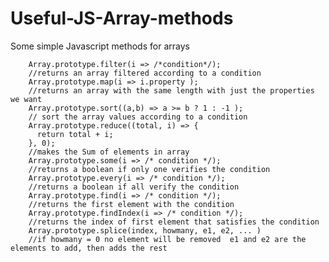 # Useful-JS-Array-methods
Some simple Javascript methods for arrays

		Array.prototype.filter(i => /*condition*/); 
		//returns an array filtered according to a condition
		Array.prototype.map(i => i.property ); 
		//returns an array with the same length with just the properties we want
		Array.prototype.sort((a,b) => a >= b ? 1 : -1 ); 
		// sort the array values according to a condition
		Array.prototype.reduce((total, i) => { 
		  return total + i;
		}, 0);
		//makes the Sum of elements in array
		Array.prototype.some(i => /* condition */); 
		//returns a boolean if only one verifies the condition
		Array.prototype.every(i => /* condition */); 
		//returns a boolean if all verify the condition
		Array.prototype.find(i => /* condition */); 
		//returns the first element with the condition
		Array.prototype.findIndex(i => /* condition */); 
		//returns the index of first element that satisfies the condition
		Array.prototype.splice(index, howmany, e1, e2, ... ) 
		//if howmany = 0 no element will be removed  e1 and e2 are the elements to add, then adds the rest